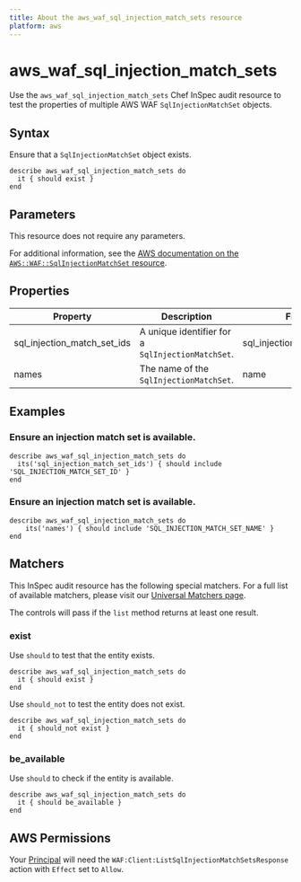 ```yaml
---
title: About the aws_waf_sql_injection_match_sets resource
platform: aws
---
```


# aws_waf_sql_injection_match_sets

Use the `aws_waf_sql_injection_match_sets` Chef InSpec audit resource to test the properties of multiple AWS WAF `SqlInjectionMatchSet` objects.

## Syntax

Ensure that a `SqlInjectionMatchSet` object exists.

    describe aws_waf_sql_injection_match_sets do
      it { should exist }
    end

## Parameters

This resource does not require any parameters.

For additional information, see the [AWS documentation on the `AWS::WAF::SqlInjectionMatchSet` resource](https://docs.aws.amazon.com/AWSCloudFormation/latest/UserGuide/aws-resource-waf-sqlinjectionmatchset.html).

## Properties

| Property | Description | Fields |
| --- | --- | --- |
| sql_injection_match_set_ids | A unique identifier for a `SqlInjectionMatchSet`. | sql_injection_match_set_id |
| names | The name of the `SqlInjectionMatchSet`. | name |

## Examples

### Ensure an injection match set is available.

    describe aws_waf_sql_injection_match_sets do
      its('sql_injection_match_set_ids') { should include 'SQL_INJECTION_MATCH_SET_ID' }
    end

### Ensure an injection match set is available.

    describe aws_waf_sql_injection_match_sets do
        its('names') { should include 'SQL_INJECTION_MATCH_SET_NAME' }
    end

## Matchers

This InSpec audit resource has the following special matchers. For a full list of available matchers, please visit our [Universal Matchers page](https://www.inspec.io/docs/reference/matchers/).

The controls will pass if the `list` method returns at least one result.

### exist

Use `should` to test that the entity exists.

    describe aws_waf_sql_injection_match_sets do
      it { should exist }
    end

Use `should_not` to test the entity does not exist.

    describe aws_waf_sql_injection_match_sets do
      it { should_not exist }
    end

### be_available

Use `should` to check if the entity is available.

    describe aws_waf_sql_injection_match_sets do
      it { should be_available }
    end

## AWS Permissions

Your [Principal](https://docs.aws.amazon.com/IAM/latest/UserGuide/intro-structure.html#intro-structure-principal) will need the `WAF:Client:ListSqlInjectionMatchSetsResponse` action with `Effect` set to `Allow`.
